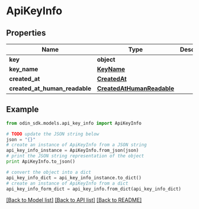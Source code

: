 # ApiKeyInfo


## Properties

Name | Type | Description | Notes
------------ | ------------- | ------------- | -------------
**key** | **object** |  | 
**key_name** | [**KeyName**](KeyName.md) |  | [optional] 
**created_at** | [**CreatedAt**](CreatedAt.md) |  | [optional] 
**created_at_human_readable** | [**CreatedAtHumanReadable**](CreatedAtHumanReadable.md) |  | [optional] 

## Example

```python
from odin_sdk.models.api_key_info import ApiKeyInfo

# TODO update the JSON string below
json = "{}"
# create an instance of ApiKeyInfo from a JSON string
api_key_info_instance = ApiKeyInfo.from_json(json)
# print the JSON string representation of the object
print ApiKeyInfo.to_json()

# convert the object into a dict
api_key_info_dict = api_key_info_instance.to_dict()
# create an instance of ApiKeyInfo from a dict
api_key_info_form_dict = api_key_info.from_dict(api_key_info_dict)
```
[[Back to Model list]](../README.md#documentation-for-models) [[Back to API list]](../README.md#documentation-for-api-endpoints) [[Back to README]](../README.md)


